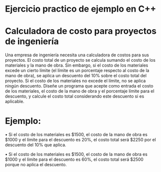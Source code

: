 # Ejercicio practico de ejemplo en C++

# Calculadora de costo para proyectos de ingeniería
Una empresa de ingeniería necesita una calculadora de costos para sus proyectos. El costo total de un proyecto se calcula sumando el costo de los materiales y la mano de obra. Sin embargo, si el costo de los materiales excede un cierto límite (el límite es un porcentaje respecto al costo de la mano de obra), se aplica un descuento del 10% sobre el costo total del proyecto. Si el costo de los materiales no excede el límite, no se aplica ningún descuento. Diseñe un programa que acepte como entrada el costo de los materiales, el costo de la mano de obra y el porcentaje límite para el descuento, y calcule el costo total considerando este descuento si es aplicable.

# Ejemplo:
• Si el costo de los materiales es $1500, el costo de la mano de obra es $1000 y el límite para el descuento es 20%, el costo total será $2250 por el descuento del 10% que aplica.

• Si el costo de los materiales es $1500, el costo de la mano de obra es $1000 y el límite para el descuento es 60%, el costo total será $2500 porque no aplica el descuento.
